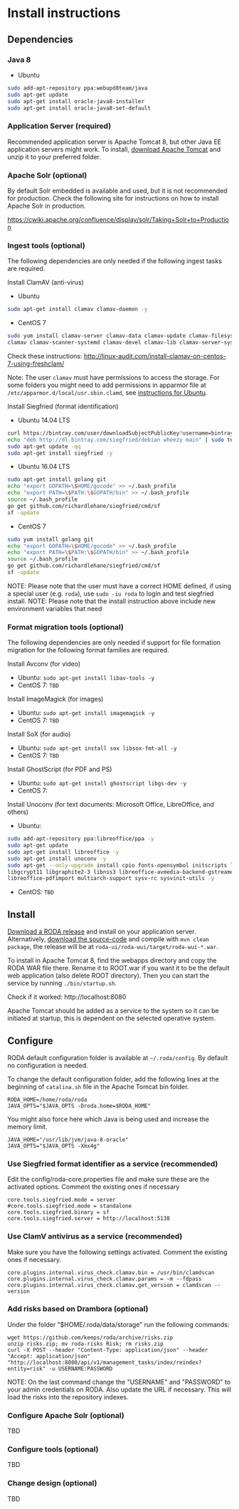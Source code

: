 # Install instructions

## Dependencies


### Java 8

* Ubuntu
```bash
sudo add-apt-repository ppa:webupd8team/java
sudo apt-get update
sudo apt-get install oracle-java8-installer
sudo apt-get install oracle-java8-set-default
```

### Application Server (required)
Recommended application server is Apache Tomcat 8, but other Java EE application servers might work.
To install, [download Apache Tomcat](http://tomcat.apache.org/) and unzip it to your preferred folder.

### Apache Solr (optional)

By default Solr embedded is available and used, but it is not recommended for production.
Check the following site for instructions on how to install Apache Solr in production.

https://cwiki.apache.org/confluence/display/solr/Taking+Solr+to+Production


### Ingest tools (optional)
The following dependencies are only needed if the following ingest tasks are required.

Install ClamAV (anti-virus)
* Ubuntu
```bash
sudo apt-get install clamav clamav-daemon -y
```
* CentOS 7
```bash
sudo yum install clamav-server clamav-data clamav-update clamav-filesystem \
clamav clamav-scanner-systemd clamav-devel clamav-lib clamav-server-systemd
```
Check these instructions: http://linux-audit.com/install-clamav-on-centos-7-using-freshclam/

Note: The user `clamav` must have permissions to access the storage. For some folders you might need to add permissions in apparmor file  at `/etc/apparmor.d/local/usr.sbin.clamd`, see [instructions for Ubuntu](https://help.ubuntu.com/community/AppArmor#Profile_customization).

Install Siegfried (format identification)
* Ubuntu 14.04 LTS
```bash
curl https://bintray.com/user/downloadSubjectPublicKey?username=bintray | sudo apt-key add -
echo "deb http://dl.bintray.com/siegfried/debian wheezy main" | sudo tee -a /etc/apt/sources.list
sudo apt-get update -qq
sudo apt-get install siegfried -y
```

* Ubuntu 16.04 LTS
```bash
sudo apt-get install golang git
echo "export GOPATH=\$HOME/gocode" >> ~/.bash_profile
echo "export PATH=\$PATH:\$GOPATH/bin" >> ~/.bash_profile
source ~/.bash_profile
go get github.com/richardlehane/siegfried/cmd/sf
sf -update
```

* CentOS 7
```bash
sudo yum install golang git
echo "export GOPATH=\$HOME/gocode" >> ~/.bash_profile
echo "export PATH=\$PATH:\$GOPATH/bin" >> ~/.bash_profile
source ~/.bash_profile
go get github.com/richardlehane/siegfried/cmd/sf
sf -update
```

NOTE: Please note that the user must have a correct HOME defined, if using a special user (e.g. `roda`), use `sudo -iu roda` to login and test siegfried install.
NOTE: Please note that the install instruction above include new environment variables that need

### Format migration tools (optional)
The following dependencies are only needed if support for file formation migration for the following format families are required.

Install Avconv (for video)
- Ubuntu: `sudo apt-get install libav-tools -y`
- CentOS 7: `TBD`

Install ImageMagick (for images)
- Ubuntu: `sudo apt-get install imagemagick -y`
- CentOS 7: `TBD`

Install SoX (for audio)
- Ubuntu: `sudo apt-get install sox libsox-fmt-all -y`
- CentOS 7: `TBD`

Install GhostScript (for PDF and PS)
- Ubuntu: `sudo apt-get install ghostscript libgs-dev -y`
- CentOS 7:

Install Unoconv (for text documents: Microsoft Office, LibreOffice, and others)
* Ubuntu:
```bash
sudo add-apt-repository ppa:libreoffice/ppa -y
sudo apt-get update
sudo apt-get install libreoffice -y
sudo apt-get install unoconv -y
sudo apt-get --only-upgrade install cpio fonts-opensymbol initscripts libc6 \
libgcrypt11 libgraphite2-3 libnss3 libreoffice-avmedia-backend-gstreamer \
libreoffice-pdfimport multiarch-support sysv-rc sysvinit-utils -y
```
* CentOS: `TBD`

## Install

[Download a RODA release](https://github.com/keeps/roda/releases) and install on your application server. Alternatively, [download the source-code](https://github.com/keeps/roda) and compile with `mvn clean package`, the release will be at `roda-ui/roda-wui/target/roda-wui-*.war`.

To install in Apache Tomcat 8, find the webapps directory and copy the RODA WAR file there. Rename it to ROOT.war if you want it to be the default web application (also delete ROOT directory).
Then you can start the service by running `./bin/startup.sh`.

Check if it worked: http://localhost:8080

Apache Tomcat should be added as a service to the system so it can be initiated at startup, this is dependent on the selected operative system.

## Configure

RODA default configuration folder is available at `~/.roda/config`.
By default no configuration is needed.

To change the default configuration folder, add the following lines at the beginning of `catalina.sh` file in the Apache Tomcat bin folder.

```
RODA_HOME=/home/roda/roda
JAVA_OPTS="$JAVA_OPTS -Droda.home=$RODA_HOME"
```

You might also force here which Java is being used and increase the memory limit.
```
JAVA_HOME="/usr/lib/jvm/java-8-oracle"
JAVA_OPTS="$JAVA_OPTS -Xmx4g"
```

### Use Siegfried format identifier as a service (recommended)

Edit the config/roda-core.properties file and make sure these are the activated options. Comment the existing ones if necessary

```
core.tools.siegfried.mode = server
#core.tools.siegfried.mode = standalone
core.tools.siegfried.binary = sf
core.tools.siegfried.server = http://localhost:5138
```

### Use ClamV antivirus as a service (recommended)

Make sure you have the following settings activated. Comment the existing ones if necessary.

```
core.plugins.internal.virus_check.clamav.bin = /usr/bin/clamdscan
core.plugins.internal.virus_check.clamav.params = -m --fdpass
core.plugins.internal.virus_check.clamav.get_version = clamdscan --version
```

### Add risks based on Drambora (optional)


Under the folder "$HOME/.roda/data/storage" run the following commands:

```
wget https://github.com/keeps/roda/archive/risks.zip
unzip risks.zip; mv roda-risks Risk; rm risks.zip
curl -X POST --header "Content-Type: application/json" --header "Accept: application/json" "http://localhost:8080/api/v1/management_tasks/index/reindex?entity=risk" -u USERNAME:PASSWORD
```
NOTE: On the last command change the "USERNAME" and "PASSWORD" to your admin credentials on RODA. Also update the URL if necessary. This will load the risks into the repository indexes.

### Configure Apache Solr (optional)

TBD

### Configure tools (optional)

TBD

### Change design (optional)

TBD

